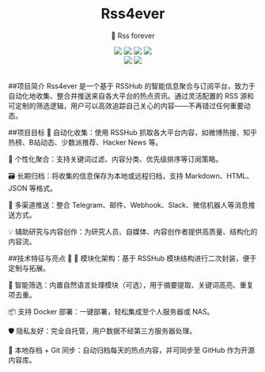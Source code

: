 <div align="center">
    <h1> Rss4ever</h1>
    <p>🚀 Rss forever</p>
    <img src="https://img.shields.io/static/v1?message=reference&color=blue&style=for-the-badge&logo=micropython&label=python">
    <img src="https://img.shields.io/github/license/qin2dim/v2raycloudspider?style=for-the-badge">
	<a href="https://github.com/QIN2DIM/V2RayCloudSpider/releases"><img src="https://img.shields.io/github/downloads/qin2dim/v2raycloudspider/total?style=for-the-badge"></a>
	<a href="https://github.com/QIN2DIM/V2RayCloudSpider/releases"><img src="https://img.shields.io/github/v/release/qin2dim/v2raycloudspider?style=for-the-badge"></a>
	<br>
	<a href="https://github.com/QIN2DIM/V2RayCloudSpider"><img src="https://img.shields.io/github/stars/qin2dim/v2raycloudspider?style=social"></a>
	<a href = "https://t.me/+-XG8gYWVx7wxMzFh"><img src="https://img.shields.io/static/v1?style=social&logo=telegram&label=chat&message=studio" ></a>
	<br>
	<br>
</div>

##项目简介
Rss4ever 是一个基于 RSSHub 的智能信息聚合与订阅平台，致力于自动化地收集、整合并推送来自各大平台的热点资讯。通过灵活配置的 RSS 源和可定制的筛选逻辑，用户可以高效追踪自己关心的内容——不再错过任何重要动态。

##项目目标
🔄 自动化收集：使用 RSSHub 抓取各大平台内容，如微博热搜、知乎热榜、B站动态、少数派推荐、Hacker News 等。

🎯 个性化聚合：支持关键词过滤、内容分类、优先级排序等订阅策略。

🗃️ 长期归档：将收集的信息保存为本地或远程归档，支持 Markdown、HTML、JSON 等格式。

🔔 多渠道推送：整合 Telegram、邮件、Webhook、Slack、微信机器人等消息推送方式。

💡 辅助研究与内容创作：为研究人员、自媒体、内容创作者提供高质量、结构化的内容流。

##技术特征与亮点 🌟
🧩 模块化架构：基于 RSSHub 模块结构进行二次封装，便于定制与拓展。

🧠 智能筛选：内置自然语言处理模块（可选），用于摘要提取、关键词高亮、重复项去重。

📦 支持 Docker 部署：一键部署，轻松集成至个人服务器或 NAS。

🛡️ 隐私友好：完全自托管，用户数据不经第三方服务器处理。

📁 本地存档 + Git 同步：自动归档每天的热点内容，并可同步至 GitHub 作为开源内容库。
